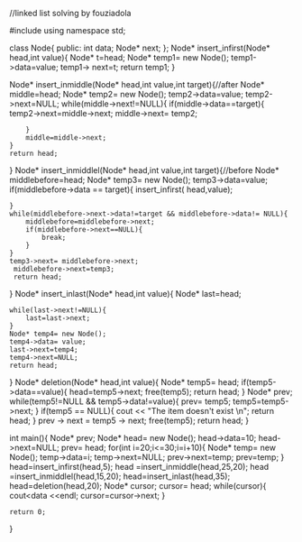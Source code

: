 //linked list solving by fouziadola

#include<iostream>
using namespace std;

class Node{
    public:
    int data;
    Node* next;
};
Node* insert_infirst(Node* head,int value){
    Node* t=head;
    Node* temp1= new Node();
    temp1->data=value;
    temp1-> next=t;
    return temp1;
}

Node* insert_inmiddle(Node* head,int value,int target){//after
     Node* middle=head;
    Node* temp2= new Node();
    temp2->data=value;
    temp2->next=NULL;
    while(middle->next!=NULL){
        if(middle->data==target){
            temp2->next=middle->next;
           middle->next= temp2;
            
        }
        middle=middle->next;
    }
    return head;
    
}
Node* insert_inmiddlel(Node* head,int value,int target){//before
    Node* middlebefore=head;
    Node* temp3= new Node();
    temp3->data=value;
    if(middlebefore->data == target){
        insert_infirst( head,value);
        
    }
    while(middlebefore->next->data!=target && middlebefore->data!= NULL){
        middlebefore=middlebefore->next;
        if(middlebefore->next==NULL){
            break;
        }
    }
    temp3->next= middlebefore->next;
     middlebefore->next=temp3;
     return head;
}
Node* insert_inlast(Node* head,int value){
    Node* last=head;
    
    while(last->next!=NULL){
        last=last->next;
    }
    Node* temp4= new Node();
    temp4->data= value;
    last->next=temp4;
    temp4->next=NULL;
    return head;
}
Node* deletion(Node* head,int value){
    Node* temp5= head;
    if(temp5->data==value){
        head=temp5->next;
        free(temp5);
        return head;
    }
    Node* prev;
    while(temp5!=NULL && temp5->data!=value){
        prev= temp5;
        temp5=temp5->next;
    }
     if(temp5 == NULL){
        cout << "The item doesn't exist \n";
        return head;
    }
    prev -> next = temp5 -> next;
    free(temp5);
    return head;
}

int main(){
    Node* prev;
    Node* head= new Node();
    head->data=10;
    head->next=NULL;
    prev= head;
    for(int i=20;i<=30;i=i+10){
Node* temp= new Node();
    temp->data=i;
    temp->next=NULL;
    prev->next=temp;
    prev=temp;
    }
    head=insert_infirst(head,5);
    head =insert_inmiddle(head,25,20);
    head =insert_inmiddlel(head,15,20);
    head=insert_inlast(head,35);
    head=deletion(head,20);
    Node* cursor;
    cursor= head;
    while(cursor){
        cout<<cursor->data <<endl;
        cursor=cursor->next;
    }
    
    
    
    return 0;
} 
